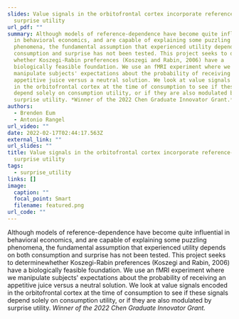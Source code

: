 ```yaml
---
slides: Value signals in the orbitofrontal cortex incorporate reference-dependent
  surprise utility 
url_pdf: ""
summary: Although models of reference-dependence have become quite influential
  in behavioral economics, and are capable of explaining some puzzling
  phenomena, the fundamental assumption that experienced utility depends on both
  consumption and surprise has not been tested. This project seeks to determine
  whether Koszegi-Rabin preferences (Koszegi and Rabin, 2006) have a
  biologically feasible foundation. We use an fMRI experiment where we
  manipulate subjects' expectations about the probability of receiving an
  appetitive juice versus a neutral solution. We look at value signals encoded
  in the orbitofrontal cortex at the time of consumption to see if these signals
  depend solely on consumption utility, or if they are also modulated by
  surprise utility. *Winner of the 2022 Chen Graduate Innovator Grant.*
authors:
  - Brenden Eum
  - Antonio Rangel
url_video: ""
date: 2022-02-17T02:44:17.563Z
external_link: ""
url_slides: ""
title: Value signals in the orbitofrontal cortex incorporate reference-dependent
  surprise utility
tags:
  - surprise_utility
links: []
image:
  caption: ""
  focal_point: Smart
  filename: featured.png
url_code: ""
---
```


Although models of reference-dependence have become quite influential in behavioral economics, and are capable of explaining some puzzling phenomena, the fundamental assumption that experienced utility depends on both consumption and surprise has not been tested. This project seeks to determinewhether Koszegi-Rabin preferences (Koszegi and Rabin, 2006) have a biologically feasible foundation. We use an fMRI experiment where we manipulate subjects' expectations about the probability of receiving an appetitive juice versus a neutral solution. We look at value signals encoded in the orbitofrontal cortex at the time of consumption to see if these signals depend solely on consumption utility, or if they are also modulated by surprise utility. *Winner of the 2022 Chen Graduate Innovator Grant.*